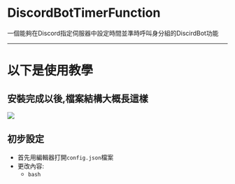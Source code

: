 # DiscordBotTimerFunction
一個能夠在Discord指定伺服器中設定時間並準時呼叫身分組的DiscirdBot功能

---

# 以下是使用教學
## 安裝完成以後,檔案結構大概長這樣
![](https://github.com/YuYue71/DiscordBotTimerFunction/blob/main/image/a.png)

## 初步設定
- 首先用編輯器打開`config.json`檔案
- 更改內容:
  - ```bash ```
